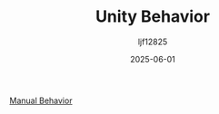﻿---
title: "Unity Behavior"
date: 2025-06-01
categories: [Note]
tags: [Unity, Unity Packages, AI]
author: "ljf12825"
summary: introduce and usage of Unity behaviour tree implement
---
[Manual Behavior](https://docs.unity3d.com/Packages/com.unity.behavior@1.0/manual/index.html)

